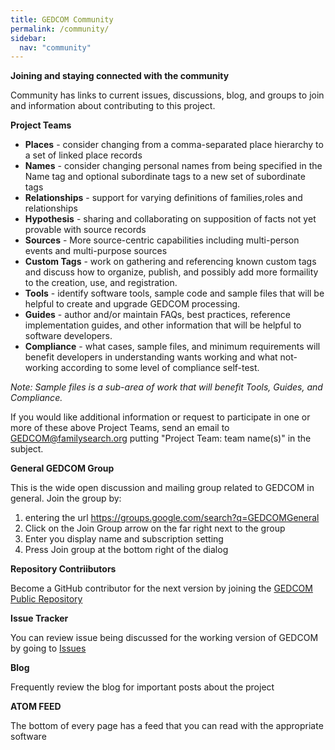 ```yaml
---
title: GEDCOM Community
permalink: /community/
sidebar:
  nav: "community"
---
```


**Joining and staying connected with the community**

Community has links to current issues, discussions, blog, and groups to join and information about contributing to this project.

**Project Teams**

- **Places** - consider changing from a comma-separated place hierarchy to a set of linked place records
- **Names** - consider changing personal names from being specified in the Name tag and optional subordinate tags to a new set of subordinate tags 
- **Relationships** - support for varying definitions of families,roles and relationships
- **Hypothesis** - sharing and collaborating on supposition of facts not yet provable with source records
- **Sources** - More source-centric capabilities including multi-person events and multi-purpose sources
- **Custom Tags** - work on gathering and referencing known custom tags and discuss how to organize, publish, and possibly add more formaility to the creation, use, and registration.
- **Tools** - identify software tools, sample code and sample files that will be helpful to create and upgrade GEDCOM processing.
- **Guides** - author and/or maintain FAQs, best practices, reference implementation guides, and other information that will be helpful to software developers.
- **Compliance** - what cases, sample files, and minimum requirements will benefit developers in understanding wants working and what not-working according to some level of compliance self-test. 

*Note: Sample files is a sub-area of work that will benefit Tools, Guides, and Compliance.*

If you would like additional information or request to participate in one or more of these above Project Teams, send an email to <GEDCOM@familysearch.org> putting "Project Team: team name(s)" in the subject.


**General GEDCOM Group**

This is the wide open discussion and mailing group related to GEDCOM in general.  Join the group by:
1. entering the url
https://groups.google.com/search?q=GEDCOMGeneral
2. Click on the Join Group arrow on the far right next to the group
3. Enter you display name and subscription setting
4. Press Join group at the bottom right of the dialog

**Repository Contriibutors**

Become a GitHub contributor for the next version by joining the [GEDCOM Public Repository](https://github.com/familySearch/GEDCOM)

**Issue Tracker** 

You can review issue being discussed for the working version of GEDCOM by going to [Issues](https://github.com/familySearch/GEDCOM/issues)

**Blog**

Frequently review the blog for important posts about the project

**ATOM FEED**

The bottom of every page has a feed that you can read with the appropriate software